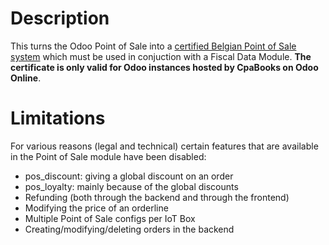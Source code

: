 # Description

This turns the Odoo Point of Sale into a [certified Belgian Point of Sale system](http://www.systemedecaisseenregistreuse.be/systemes-certifies) which must be used in conjuction with a Fiscal Data Module. **The certificate is only valid for Odoo instances hosted by CpaBooks on Odoo Online**.

# Limitations

For various reasons (legal and technical) certain features that are available in the Point of Sale module have been disabled:

* pos_discount: giving a global discount on an order
* pos_loyalty: mainly because of the global discounts
* Refunding (both through the backend and through the frontend)
* Modifying the price of an orderline
* Multiple Point of Sale configs per IoT Box
* Creating/modifying/deleting orders in the backend